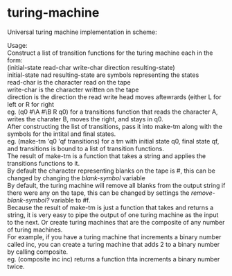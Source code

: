# turing-machine
Universal turing machine implementation in scheme:

Usage:  
Construct a list of transition functions for the turing machine each in the form:  
(initial-state read-char write-char direction resulting-state)  
initial-state nad resulting-state are symbols representing the states  
read-char is the character read on the tape  
write-char is the character written on the tape  
direction is the direction the read write head moves aftewrards (either L for left or R for right  
eg. (q0 #\A #\B R q0) for a transitions function that reads the character A, writes the charater B, moves the right, and stays in q0.  
After constructing the list of transitions, pass it into make-tm along with the symbols for the intital and final states.  
eg. (make-tm 'q0 'qf transitions) for a tm with initial state q0, final state qf, and transitions is bound to a list of transition functions.  
The result of make-tm is a function that takes a string and applies the transitions functions to it.  
By default the character representing blanks on the tape is #, this can be changed by changing the *blank-symbol* variable  
By default, the turing machine will remove all blanks from the output string if there were any on the tape, this can be changed by settings the *remove-blank-symbol?* variable to #f.  
Because the result of make-tm is just a function that takes and returns a string, it is very easy to pipe the output of one turing machine as the input to the next. Or create turing machines that are the composite of any number of turing machines.  
For example, if you have a turing machine that increments a binary number called inc, you can create a turing machine that adds 2 to a binary number by calling composite.  
eg. (composite inc inc) returns a function thta increments a binary number twice.  
